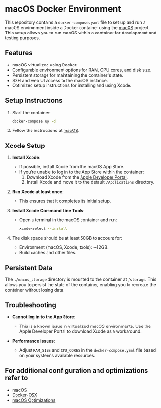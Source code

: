 # macOS Docker Environment

This repository contains a `docker-compose.yaml` file to set up and run a macOS environment inside a Docker container using the [macOS](https://github.com/dockur/macos) project. This setup allows you to run macOS within a container for development and testing purposes.

## Features

- macOS virtualized using Docker.
- Configurable environment options for RAM, CPU cores, and disk size.
- Persistent storage for maintaining the container's state.
- SSH and web UI access to the macOS instance.
- Optimized setup instructions for installing and using Xcode.

## Setup Instructions

1. Start the container:
   ```bash
   docker-compose up -d
   ```

2. Follow the instructions at [macOS](https://github.com/dockur/macos).

## Xcode Setup

1. **Install Xcode**:
   - If possible, install Xcode from the macOS App Store.
   - If you're unable to log in to the App Store within the container:
     1. Download Xcode from the [Apple Developer Portal](https://developer.apple.com/download/all/).
     2. Install Xcode and move it to the default `/Applications` directory.

2. **Run Xcode at least once**:
   - This ensures that it completes its initial setup.

3. **Install Xcode Command Line Tools**:
   - Open a terminal in the macOS container and run:
     ```bash
     xcode-select --install
     ```

4. The disk space should be at least 50GB to account for:
   - Environment (macOS, Xcode, tools): ~42GB.
   - Build caches and other files.

## Persistent Data

The `./macos_storage` directory is mounted to the container at `/storage`. This allows you to persist the state of the container, enabling you to recreate the container without losing data.

## Troubleshooting

- **Cannot log in to the App Store**:
  - This is a known issue in virtualized macOS environments. Use the Apple Developer Portal to download Xcode as a workaround.

- **Performance issues**:
  - Adjust `RAM_SIZE` and `CPU_CORES` in the `docker-compose.yaml` file based on your system's available resources.

## For additional configuration and optimizations refer to

- [macOS](https://github.com/dockur/macos)
- [Docker-OSX](https://github.com/sickcodes/Docker-OSX)
- [macOS Optimizations](https://github.com/sickcodes/osx-optimizer)
